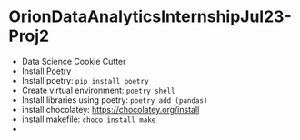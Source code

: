 # OrionDataAnalyticsInternshipJul23-Proj2

- Data Science Cookie Cutter
- Install [Poetry](https://python-poetry.org/docs/#installation)
- Install poetry: `pip install poetry`
- Create virtual environment: `poetry shell`
- Install libraries using poetry: `poetry add (pandas)`
- install chocolatey: https://chocolatey.org/install
- install makefile: `choco install make`
- 